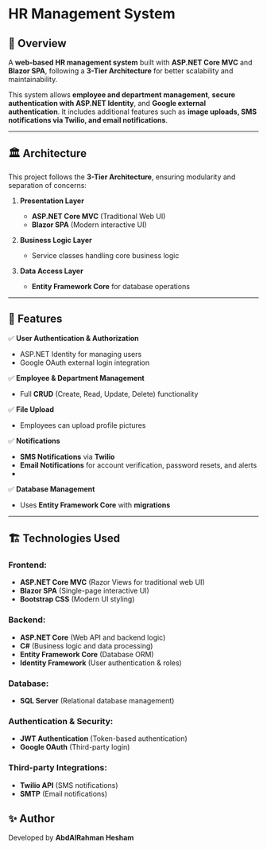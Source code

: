 # **HR Management System**  

## **📌 Overview**  
A **web-based HR management system** built with **ASP.NET Core MVC** and **Blazor SPA**, following a **3-Tier Architecture** for better scalability and maintainability.  

This system allows **employee and department management**, **secure authentication with ASP.NET Identity**, and **Google external authentication**. It includes additional features such as **image uploads, SMS notifications via Twilio, and email notifications**.  

---

## **🏛️ Architecture**  
This project follows the **3-Tier Architecture**, ensuring modularity and separation of concerns:  

1. **Presentation Layer**  
   - **ASP.NET Core MVC** (Traditional Web UI)  
   - **Blazor SPA** (Modern interactive UI)  

2. **Business Logic Layer**  
   - Service classes handling core business logic  

3. **Data Access Layer**  
   - **Entity Framework Core** for database operations  

---

## **🚀 Features**  

✅ **User Authentication & Authorization**  
   - ASP.NET Identity for managing users  
   - Google OAuth external login integration  

✅ **Employee & Department Management**  
   - Full **CRUD** (Create, Read, Update, Delete) functionality  

✅ **File Upload**  
   - Employees can upload profile pictures  

✅ **Notifications**  
   - **SMS Notifications** via **Twilio**  
   - **Email Notifications** for account verification, password resets, and alerts
   - 
✅ **Database Management**  
   - Uses **Entity Framework Core** with **migrations**  

---

## **🏗️ Technologies Used**  

### **Frontend:**  
- **ASP.NET Core MVC** (Razor Views for traditional web UI)  
- **Blazor SPA** (Single-page interactive UI)  
- **Bootstrap CSS** (Modern UI styling)  

### **Backend:**  
- **ASP.NET Core** (Web API and backend logic)  
- **C#** (Business logic and data processing)  
- **Entity Framework Core** (Database ORM)  
- **Identity Framework** (User authentication & roles)  

### **Database:**  
- **SQL Server** (Relational database management)  

### **Authentication & Security:**  
- **JWT Authentication** (Token-based authentication)  
- **Google OAuth** (Third-party login)  
### **Third-party Integrations:**  
- **Twilio API** (SMS notifications)  
- **SMTP** (Email notifications)  



## **✨ Author**  

Developed by **AbdAlRahman Hesham**  
